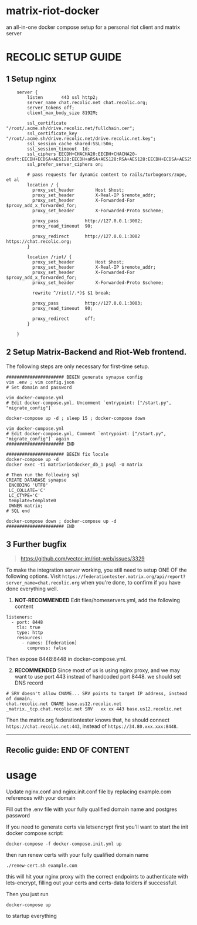 # matrix-riot-docker
an all-in-one docker compose setup for a personal riot client and matrix server

# RECOLIC SETUP GUIDE

## 1  Setup nginx

```
    server {
        listen       443 ssl http2;
        server_name chat.recolic.net chat.recolic.org;
        server_tokens off;
        client_max_body_size 8192M;

        ssl_certificate "/root/.acme.sh/drive.recolic.net/fullchain.cer";
        ssl_certificate_key "/root/.acme.sh/drive.recolic.net/drive.recolic.net.key";
        ssl_session_cache shared:SSL:50m;
        ssl_session_timeout  1d;
        ssl_ciphers EECDH+CHACHA20:EECDH+CHACHA20-draft:EECDH+ECDSA+AES128:EECDH+aRSA+AES128:RSA+AES128:EECDH+ECDSA+AES256:EECDH+aRSA+AES256:RSA+AES256:EECDH+ECDSA+3DES:EECDH+aRSA+3DES:RSA+3DES:!MD5;
        ssl_prefer_server_ciphers on;

        # pass requests for dynamic content to rails/turbogears/zope, et al
        location / {
          proxy_set_header        Host $host;
          proxy_set_header        X-Real-IP $remote_addr;
          proxy_set_header        X-Forwarded-For $proxy_add_x_forwarded_for;
          proxy_set_header        X-Forwarded-Proto $scheme;

          proxy_pass          http://127.0.0.1:3002;
          proxy_read_timeout  90;

          proxy_redirect      http://127.0.0.1:3002 https://chat.recolic.org;
        }

        location /riot/ {
          proxy_set_header        Host $host;
          proxy_set_header        X-Real-IP $remote_addr;
          proxy_set_header        X-Forwarded-For $proxy_add_x_forwarded_for;
          proxy_set_header        X-Forwarded-Proto $scheme;

          rewrite ^/riot(/.*)$ $1 break;

          proxy_pass          http://127.0.0.1:3003;
          proxy_read_timeout  90;

          proxy_redirect      off;
        }

    }

```

## 2 Setup Matrix-Backend and Riot-Web frontend.

The following steps are only necessary for first-time setup. 

```
###################### BEGIN generate synapse config
vim .env ; vim config.json
# Set domain and password

vim docker-compose.yml
# Edit docker-compose.yml, Uncomment `entrypoint: ["/start.py", "migrate_config"]`

docker-compose up -d ; sleep 15 ; docker-compose down

vim docker-compose.yml
# Edit docker-compose.yml, Comment `entrypoint: ["/start.py", "migrate_config"]` again
###################### END

###################### BEGIN fix locale
docker-compose up -d
docker exec -ti matrixriotdocker_db_1 psql -U matrix

# Then run the following sql
CREATE DATABASE synapse
 ENCODING 'UTF8'
 LC_COLLATE='C'
 LC_CTYPE='C'
 template=template0
 OWNER matrix;
# SQL end

docker-compose down ; docker-compose up -d
###################### END
```

## 3 Further bugfix

> https://github.com/vector-im/riot-web/issues/3329

To make the integration server working, you still need to setup ONE OF the following options. Visit `https://federationtester.matrix.org/api/report?server_name=chat.recolic.org` when you're done, to confirm if you have done everything well.

1. **NOT-RECOMMENDED** Edit files/homeservers.yml, add the following content

```
listeners:
  - port: 8448
    tls: true
    type: http
    resources:
      - names: [federation]
        compress: false
```

Then expose 8448:8448 in docker-compose.yml.

2. **RECOMMENDED** Since most of us is using nginx proxy, and we may want to use port 443 instead of hardcoded port 8448. we should set DNS record

```
# SRV doesn't allow CNAME... SRV points to target IP address, instead of domain. 
chat.recolic.net CNAME base.us12.recolic.net
_matrix._tcp.chat.recolic.net SRV   xx xx 443 base.us12.recolic.net
```

Then the matrix.org federationtester knows that, he should connect `https://chat.recolic.net:443`, instead of `https://34.80.xxx.xxx:8448`.

--------

## Recolic guide: END OF CONTENT


usage
=====
Update nginx.conf and nginx.init.conf file by replacing example.com references with your domain

Fill out the .env file with your fully qualified domain name and postgres password

If you need to generate certs via letsencrypt first you'll want to start the init docker compose script:
```
docker-compose -f docker-compose.init.yml up
```
then run renew certs with your fully qualified domain name
```
./renew-cert.sh example.com
```
this will hit your nginx proxy with the correct endpoints to authenticate with lets-encrypt, filling out your certs and certs-data folders if successfull.

Then you just run
```
docker-compose up
```
to startup everything
